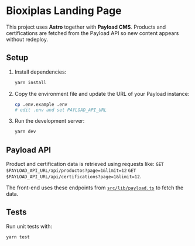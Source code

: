 # Bioxiplas Landing Page

This project uses **Astro** together with **Payload CMS**. Products and certifications are fetched from the Payload API so new content appears without redeploy.

## Setup

1. Install dependencies:
   ```bash
   yarn install
   ```
2. Copy the environment file and update the URL of your Payload instance:
   ```bash
   cp .env.example .env
   # edit .env and set PAYLOAD_API_URL
   ```
3. Run the development server:
   ```bash
   yarn dev
   ```

## Payload API

Product and certification data is retrieved using requests like:
`GET $PAYLOAD_API_URL/api/productos?page=1&limit=12`
`GET $PAYLOAD_API_URL/api/certifications?page=1&limit=12`.

The front-end uses these endpoints from [`src/lib/payload.ts`](src/lib/payload.ts) to fetch the data.

## Tests

Run unit tests with:
```bash
yarn test
```
